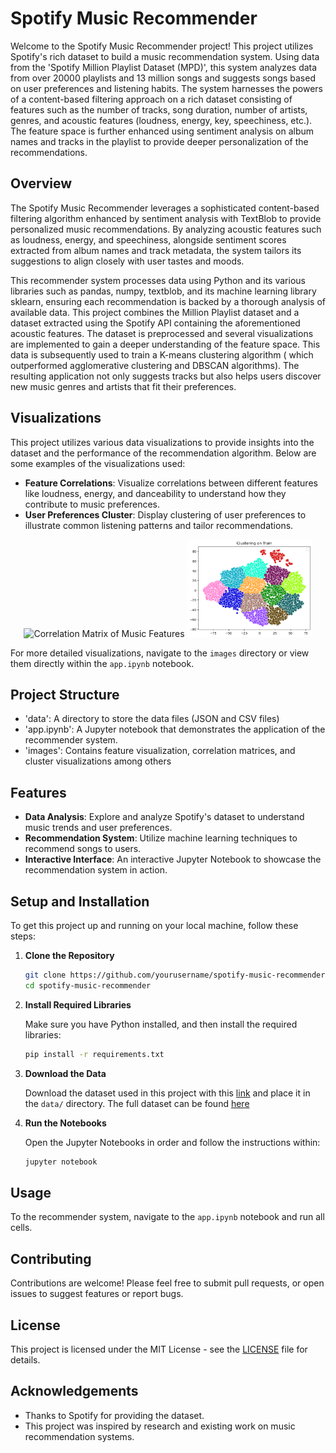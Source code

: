 # Spotify Music Recommender

Welcome to the Spotify Music Recommender project! This project utilizes Spotify's rich dataset to build a music recommendation system. Using data from the 'Spotify Million Playlist Dataset (MPD)', this system analyzes data from over 20000 playlists and 13 million songs and suggests songs based on user preferences and listening habits. The system harnesses the powers of a content-based filtering approach on a rich dataset consisting of features such as the number of tracks, song duration, number of artists, genres, and acoustic features (loudness, energy, key, speechiness, etc.). The feature space is further enhanced using sentiment analysis on album names and tracks in the playlist to provide deeper personalization of the recommendations.

## Overview

The Spotify Music Recommender leverages a sophisticated content-based filtering algorithm enhanced by sentiment analysis with TextBlob to provide personalized music recommendations. By analyzing acoustic features such as loudness, energy, and speechiness, alongside sentiment scores extracted from album names and track metadata, the system tailors its suggestions to align closely with user tastes and moods.

This recommender system processes data using Python and its various libraries such as pandas, numpy, textblob, and its machine learning library sklearn, ensuring each recommendation is backed by a thorough analysis of available data. This project combines the Million Playlist dataset and a dataset extracted using the Spotify API containing the aforementioned acoustic features. The dataset is preprocessed and several visualizations are implemented to gain a deeper understanding of the feature space. This data is subsequently used to train a K-means clustering algorithm ( which outperformed agglomerative clustering and DBSCAN algorithms).  The resulting application not only suggests tracks but also helps users discover new music genres and artists that fit their preferences.

## Visualizations

This project utilizes various data visualizations to provide insights into the dataset and the performance of the recommendation algorithm. Below are some examples of the visualizations used:

- **Feature Correlations**: Visualize correlations between different features like loudness, energy, and danceability to understand how they contribute to music preferences.
- **User Preferences Cluster**: Display clustering of user preferences to illustrate common listening patterns and tailor recommendations.
<p align="center">
  <img src="images/correlation_matrix.png" alt="Correlation Matrix of Music Features" width="200"/>
  <img src="images/user_clusters.png" alt="Clustering of User Preferences" width="200"/>
</p>

For more detailed visualizations, navigate to the `images` directory or view them directly within the `app.ipynb` notebook.


## Project Structure

- 'data': A directory to store the data files (JSON and CSV files)
- 'app.ipynb': A Jupyter notebook that demonstrates the application of the recommender system.
- 'images': Contains feature visualization, correlation matrices, and cluster visualizations among others 

## Features

- **Data Analysis**: Explore and analyze Spotify's dataset to understand music trends and user preferences.
- **Recommendation System**: Utilize machine learning techniques to recommend songs to users.
- **Interactive Interface**: An interactive Jupyter Notebook to showcase the recommendation system in action.

## Setup and Installation

To get this project up and running on your local machine, follow these steps:

1. **Clone the Repository**

    ```bash
    git clone https://github.com/yourusername/spotify-music-recommender.git
    cd spotify-music-recommender
    ```

2. **Install Required Libraries**

    Make sure you have Python installed, and then install the required libraries:

    ```bash
    pip install -r requirements.txt
    ```

3. **Download the Data**

    Download the dataset used in this project with this [link](https://drive.google.com/drive/folders/1AEAnfvA3ZZWDZrXH5mUbptU4y5cn9igO?usp=sharing) and place it in the `data/` directory.
    The full dataset can be found [here](https://engineering.atspotify.com/2018/05/introducing-the-million-playlist-dataset-and-recsys-challenge-2018/) 

4. **Run the Notebooks**

    Open the Jupyter Notebooks in order and follow the instructions within:

    ```bash
    jupyter notebook
    ```

## Usage

To the recommender system, navigate to the `app.ipynb` notebook and run all cells.
## Contributing

Contributions are welcome! Please feel free to submit pull requests, or open issues to suggest features or report bugs.

## License

This project is licensed under the MIT License - see the [LICENSE](LICENSE) file for details.

## Acknowledgements

- Thanks to Spotify for providing the dataset.
- This project was inspired by research and existing work on music recommendation systems.
